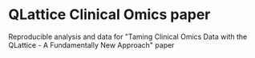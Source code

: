 # QLattice Clinical Omics paper

Reproducible analysis and data for "Taming Clinical Omics Data with the QLattice - A Fundamentally New Approach" paper

